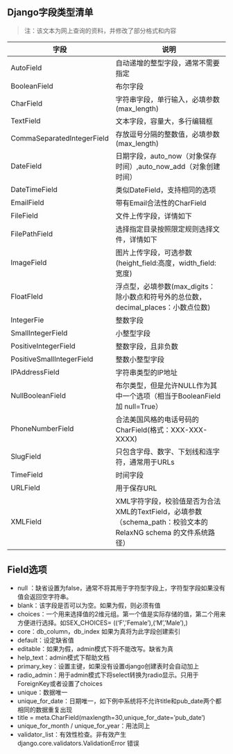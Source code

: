 ## Django字段类型清单
> 注：该文本为网上查询的资料，并修改了部分格式和内容

| 字段 | 说明 |
| ---- | ---- |
| AutoField | 自动递增的整型字段，通常不需要指定 |
| BooleanField | 布尔字段 |
| CharField     | 字符串字段，单行输入，必填参数(max_length) |
| TextField     | 文本字段，容量大，多行编辑框    |
| CommaSeparatedIntegerField    | 存放逗号分隔的整数值，必填参数(max_length)   |
| DateField     | 日期字段，auto_now（对象保存时间）,auto_now_add（对象创建时间）  |
| DateTimeField     | 类似DateField，支持相同的选项   | 
| EmailField    | 带有Email合法性的CharField  |
| FileField     | 文件上传字段，详情如下 |
| FilePathField     | 选择指定目录按照限定规则选择文件，详情如下 |
| ImageField    | 图片上传字段，可选参数(height_field:高度，width_field:宽度) |
| FloatFIeld    | 浮点型，必填参数(max_digits：除小数点和符号外的总位数，decimal_places：小数点位数)   |
| IntegerFie    | 整数字段      |
| SmallIntegerField     | 小整型字段     |
| PositiveIntegerField  | 整数字段，且非负数     |
| PositiveSmallIntegerField     | 整数小整型字段    |
| IPAddressField    | 字符串类型的IP地址    |
| NullBooleanField  | 布尔类型，但是允许NULL作为其中一个选项（相当于BooleanField加 null=True）     |
| PhoneNumberField  | 合法美国风格的电话号码的CharField(格式：XXX-XXX-XXXX)    |
| SlugField     | 只包含字母、数字、下划线和连字符，通常用于URLs |
| TimeField     | 时间字段  |
| URLField      | 用于保存URL   |
| XMLField      | XML字符字段，校验值是否为合法XML的TextField，必填参数（schema_path：校验文本的 RelaxNG schema 的文件系统路径）|


## Field选项
- null ：缺省设置为false，通常不将其用于字符型字段上，字符型字段如果没有值会返回空字符串。
- blank：该字段是否可以为空。如果为假，则必须有值
- choices：一个用来选择值的2维元组。第一个值是实际存储的值，第二个用来方便进行选择。如SEX_CHOICES= ((‘F’,'Female’),(‘M’,'Male’),)
- core：db_column，db_index 如果为真将为此字段创建索引
- default：设定缺省值
- editable：如果为假，admin模式下将不能改写。缺省为真
- help_text：admin模式下帮助文档
- primary_key：设置主键，如果没有设置django创建表时会自动加上
- radio_admin：用于admin模式下将select转换为radio显示。只用于ForeignKey或者设置了choices
- unique：数据唯一
- unique_for_date：日期唯一，如下例中系统将不允许title和pub_date两个都相同的数据重复出现
- title = meta.CharField(maxlength=30,unique_for_date=’pub_date’)
- unique_for_month / unique_for_year：用法同上
- validator_list：有效性检查。非有效产生 django.core.validators.ValidationError 错误